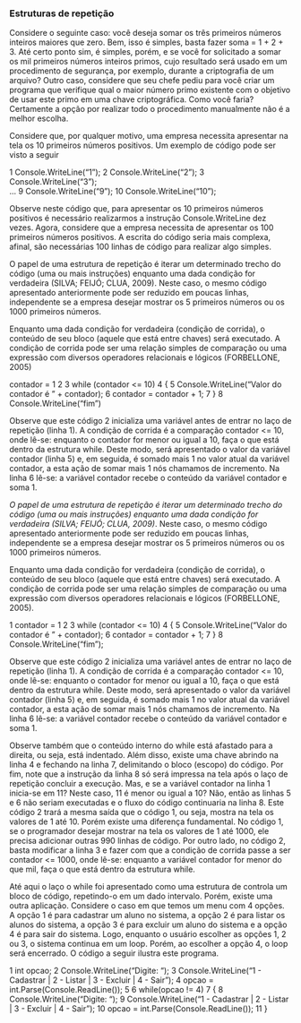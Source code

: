 ### Estruturas de repetição
Considere o seguinte caso: você deseja somar os três primeiros números inteiros maiores que zero. Bem, isso é simples, basta fazer soma = 1 + 2 + 3. Até certo ponto sim, é simples, porém, e se você for solicitado a somar os mil primeiros números inteiros primos, cujo resultado será usado em um procedimento de segurança, por exemplo, durante a criptografia de um arquivo? Outro caso, considere que seu chefe pediu para você criar um programa que verifique qual o maior número primo existente com o objetivo de usar este primo em uma chave criptográfica. Como você faria? Certamente a opção por realizar todo o procedimento manualmente não é a melhor escolha.

Considere que, por qualquer motivo, uma empresa necessita apresentar na tela os 10 primeiros números positivos. Um exemplo de código pode ser visto a seguir

1 Console.WriteLine(“1”); 
2 Console.WriteLine(“2”); 
3 Console.WriteLine(“3”);  
... 
9 Console.WriteLine(“9”); 
10 Console.WriteLine(“10”);

Observe neste código que, para apresentar os 10 primeiros números positivos é necessário realizarmos a instrução Console.WriteLine dez vezes. Agora, considere que a empresa necessita de apresentar os 100 primeiros números positivos. A escrita do código seria mais complexa, afinal, são necessárias 100 linhas de código para realizar algo simples.

O papel de uma estrutura de repetição é iterar um determinado trecho do código (uma ou mais instruções) enquanto uma dada condição for verdadeira (SILVA; FEIJÓ; CLUA, 2009). Neste caso, o mesmo código apresentado anteriormente pode ser reduzido em poucas linhas, independente se a empresa desejar mostrar os 5 primeiros números ou os 1000 primeiros números.

Enquanto uma dada condição for verdadeira (condição de corrida), o conteúdo de seu bloco (aquele que está entre chaves) será executado. A condição de corrida pode ser uma relação simples de comparação ou uma expressão com diversos operadores relacionais e lógicos (FORBELLONE, 2005)

contador = 1
2 
3 while (contador <= 10) 
4 { 
5 Console.WriteLine(“Valor do contador é ” + contador); 
6 contador = contador + 1; 
7 } 
8 Console.WriteLine(“fim”)

Observe que este código 2 inicializa uma variável antes de entrar no laço de repetição (linha 1). A condição de corrida é a comparação contador <= 10, onde lê-se: enquanto o contador for menor ou igual a 10, faça o que está dentro da estrutura while. Deste modo, será apresentado o valor da variável contador (linha 5) e, em seguida, é somado mais 1 no valor atual da variável contador, a esta ação de somar mais 1 nós chamamos de incremento. Na linha 6 lê-se: a variável contador recebe o conteúdo da variável contador e soma 1.

*O papel de uma estrutura de repetição é iterar um determinado trecho do código (uma ou mais instruções) enquanto uma dada condição for verdadeira (SILVA; FEIJÓ; CLUA, 2009)*. Neste caso, o mesmo código apresentado anteriormente pode ser reduzido em poucas linhas, independente se a empresa desejar mostrar os 5 primeiros números ou os 1000 primeiros números.

Enquanto uma dada condição for verdadeira (condição de corrida), o conteúdo de seu bloco (aquele que está entre chaves) será executado. A condição de corrida pode ser uma relação simples de comparação ou uma expressão com diversos operadores relacionais e lógicos (FORBELLONE, 2005).

1 contador = 1
2 
3 while (contador <= 10) 
4 { 5 Console.WriteLine(“Valor do contador é ” + contador); 
6 contador = contador + 1; 
7 } 
8 Console.WriteLine(“fim”);

Observe que este código 2 inicializa uma variável antes de entrar no laço de repetição (linha 1). A condição de corrida é a comparação contador <= 10, onde lê-se: enquanto o contador for menor ou igual a 10, faça o que está dentro da estrutura while. Deste modo, será apresentado o valor da variável contador (linha 5) e, em seguida, é somado mais 1 no valor atual da variável contador, a esta ação de somar mais 1 nós chamamos de incremento. Na linha 6 lê-se: a variável contador recebe o conteúdo da variável contador e soma 1.

Observe também que o conteúdo interno do while está afastado para a direita, ou seja, está indentado. Além disso, existe uma chave abrindo na linha 4 e fechando na linha 7, delimitando o bloco (escopo) do código. Por fim, note que a instrução da linha 8 só será impressa na tela após o laço de repetição concluir a execução. Mas, e se a variável contador na linha 1 inicia-se em 11? Neste caso, 11 é menor ou igual a 10? Não, então as linhas 5 e 6 não seriam executadas e o fluxo do código continuaria na linha 8. Este código 2 trará a mesma saída que o código 1, ou seja, mostra na tela os valores de 1 até 10. Porém existe uma diferença fundamental. No código 1, se o programador desejar mostrar na tela os valores de 1 até 1000, ele precisa adicionar outras 990 linhas de código. Por outro lado, no código 2, basta modificar a linha 3 e fazer com que a condição de corrida passe a ser contador <= 1000, onde lê-se: enquanto a variável contador for menor do que mil, faça o que está dentro da estrutura while.

Até aqui o laço o while foi apresentado como uma estrutura de controla um bloco de código, repetindo-o em um dado intervalo. Porém, existe uma outra aplicação. Considere o caso em que temos um menu com 4 opções. A opção 1 é para cadastrar um aluno no sistema, a opção 2 é para listar os alunos do sistema, a opção 3 é para excluir um aluno do sistema e a opção 4 é para sair do sistema. Logo, enquanto o usuário escolher as opções 1, 2 ou 3, o sistema continua em um loop. Porém, ao escolher a opção 4, o loop será encerrado. O código a seguir ilustra este programa.

1 int opcao;
2 Console.WriteLine(“Digite: “);
3 Console.WriteLine(“1 - Cadastrar | 2 - Listar | 3 - Excluir | 4 - Sair”);
4 opcao = int.Parse(Console.ReadLine());
5
6 while(opcao != 4)
7 {
8 Console.WriteLine(“Digite: “);
9 Console.WriteLine(“1 - Cadastrar | 2 - Listar | 3 - Excluir | 4 - Sair”);
10 opcao = int.Parse(Console.ReadLine());
11 } 